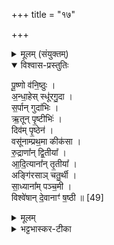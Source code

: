 +++
title = "१७"

+++


<details><summary>मूलम् (संयुक्तम्)</summary>

पू॒ष्णो व॑नि॒ष्ठुर॑न्धा॒हेस्स्थू॑रगु॒दा स॒र्पान्गुदा॑भिर्‌ऋ॒तून्पृ॒ष्टीभि॒र्दिव॑म्पृ॒ष्ठेन॒ वसू॑नाम्प्रथ॒मा कीक॑सा रु॒द्राणा᳚न्द्वि॒तीया॑दि॒त्याना᳚न्तृ॒तीयाङ्गि॑रसाञ्चतु॒र्थी सा॒ध्याना᳚म्पञ्च॒मी विश्वे॑षान्दे॒वानाꣳ॑ ष॒ष्ठी ॥ [49]  
</details>

<details open><summary>विश्वास-प्रस्तुतिः</summary>

पू॒ष्णो व॑नि॒ष्ठुः ।  
अ॒न्धा॒हेस् स्धू॑रगु॒दा ।  
स॒र्पान् गुदा॑भिः ।  
ऋ॒तून् पृ॒ष्टीभिः॑ ।  
दिव॑म् पृ॒ष्ठेन॑ ।  
वसू॑नाम्प्रथ॒मा कीक॑सा ।  
रु॒द्राणा᳚न् द्वि॒तीया᳚ ।  
आ॒दि॒त्याना᳚न् तृ॒तीया᳚ ।  
अङ्गि॑रसाञ् चतु॒र्थी ।  
सा॒ध्याना᳚म् पञ्च॒मी ।  
विश्वे॑षान् दे॒वानाꣳ॑ ष॒ष्ठी ॥ [49]  
</details>

<details><summary>मूलम्</summary>

पू॒ष्णो व॑नि॒ष्ठुः ।  
अ॒न्धा॒हेस् स्धू॑रगु॒दा ।  
स॒र्पान् गुदा॑भिः ।  
ऋ॒तून् पृ॒ष्टीभिः॑ ।  
दिव॑म् पृ॒ष्ठेन॑ ।  
वसू॑नाम्प्रथ॒मा कीक॑सा ।  
रु॒द्राणा᳚न् द्वि॒तीया᳚ ।  
आ॒दि॒त्याना᳚न् तृ॒तीया᳚ ।  
अङ्गि॑रसाञ् चतु॒र्थी ।  
सा॒ध्याना᳚म् पञ्च॒मी ।  
विश्वे॑षान् दे॒वानाꣳ॑ ष॒ष्ठी ॥ [49]  
</details>

<details><summary>भट्टभास्कर-टीका</summary>

1पूष्णो वनिष्ठुः । पूर्ववत् षष्ठीनिर्दिष्टा देवता । गुदसदृशं मांसं वनिष्ठुः । अन्धाहेः स्थूरगुदा 'सर्पान् गुदाभिः' इति वक्ष्यमाणस्य अयं पुरस्तादपवादः । गुदमूलं स्थूलगुदा । कपिलकादित्वाल्लत्वविकल्पः । सर्पाः प्रसिद्धाः । गुदाः गुदभागाः । ऋतवः प्रसिद्धाः । पृष्टयो बाह्वोरुपरिस्थितान्यस्थीनि । छान्दसं सांहितिकं दीर्धत्वम् । द्यौः प्रसिद्धा । पृष्टं ग्रीवोपरिस्थितं वंशास्थि । वसूनां प्रथमा कीकसेति । ग्रीवाया आरभ्य ष्टष्ठवंशस्थितान्यस्थिगो- ळकानि क्रमेण वस्वादीनाम् ॥

इति पञ्चमे सप्तमे सप्तदशोनुवाकः ॥  
</details>
